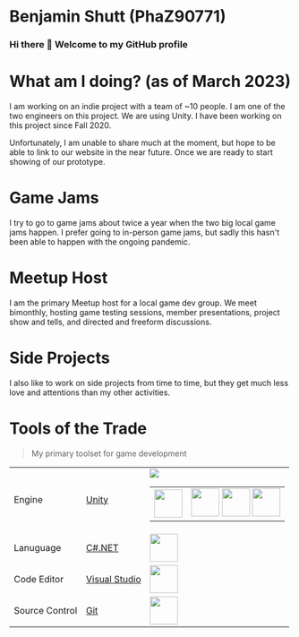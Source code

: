 # Benjamin Shutt (PhaZ90771)

### Hi there 👋 Welcome to my GitHub profile

# What am I doing? (as of March 2023)

I am working on an indie project with a team of ~10 people. I am one of the two engineers on this project. We are using Unity. I have been working on this project since Fall 2020.

Unfortunately, I am unable to share much at the moment, but hope to be able to link to our website in the near future. Once we are ready to start showing of our prototype.

# Game Jams

I try to go to game jams about twice a year when the two big local game jams happen. I prefer going to in-person game jams, but sadly this hasn't been able to happen with the ongoing pandemic.

# Meetup Host

I am the primary Meetup host for a local game dev group. We meet bimonthly, hosting game testing sessions, member presentations, project show and tells, and directed and freeform discussions.

# Side Projects

I also like to work on side projects from time to time, but they get much less love and attentions than my other activities.

# Tools of the Trade
> My primary toolset for game development

<table>
  <tr>
    <td>Engine</td>
    <td><a href="https://unity.com/">Unity</a></td>
    <td>
      <a href="https://unity.com/" title="Unity"><img src="https://cdn.bfldr.com/S5BC9Y64/as/xsqpvtw64jzk92vqqrm3t7f/Unity_-_Social_Profile_Icon?auto=webp&format=png&width=50&height=50" /></a>
      <br />
      <table>
        <tr>
          <td>
            <a href="https://learn.unity.com/u/benjaminshutt" title="Unity Learn Pathway: Unity Essentials"><img src="https://images.credly.com/images/2ebece18-451f-4f69-868a-9b5edac57567/image.png" height="50" /></a>
          </td>
          <td>
            <a href="https://learn.unity.com/u/benjaminshutt" title="Unity Learn Mission: Get started with Unity"><img src="https://connect-prd-cdn.unity.com/20201028/learn/images/c01fcc3c-687d-4752-96dc-35e739715c3d_02_Real_Time_Creation_Essentials_Mission.png.2000x0x1.webp" height="50" /></a>
            <a href="https://learn.unity.com/u/benjaminshutt" title="Unity Learn Mission: Explore Unity"><img src="https://connect-prd-cdn.unity.com/20201113/learn/images/bac9b7bd-4670-4b31-b635-789fb80435cf_01_Real_Time_Essentials_Mission.png.2000x0x1.webp" height="50" /></a>
            <a href="https://learn.unity.com/u/benjaminshutt" title="Unity Learn Mission: Learn Unity"><img src="https://connect-prd-cdn.unity.com/20201006/learn/images/c0738a29-fb1a-4bc1-8cb1-95d47762a2cc_03_Unity_Engine_Essentialls_Mission.png.2000x0x1.webp" height="50" /></a>
          </td>
        </tr>
      </table>
    </td>
  </tr>
  <tr>
    <td>Lanuguage</td>
    <td><a href="https://dotnet.microsoft.com/en-us/languages/csharp">C#.NET</a></td>
    <td><a href="https://dotnet.microsoft.com/en-us/languages/csharp" title="C#.NET"><img src="https://cdn.jsdelivr.net/gh/devicons/devicon/icons/csharp/csharp-original.svg" height="50" /></a></td>
  </tr>
  <tr>
    <td>Code Editor</td>
    <td><a href="https://visualstudio.microsoft.com">Visual Studio</a></td>
    <td><a href="https://visualstudio.microsoft.com/" title="Visual Studio"><img src="https://cdn.jsdelivr.net/gh/devicons/devicon/icons/visualstudio/visualstudio-plain.svg" height="50" /></a></td>
  </tr>
  <tr>
    <td>Source Control</td>
    <td><a href="https://git-scm.com">Git</a></td>
    <td><a href="https://git-scm.com/" title="Git"><img src="https://cdn.jsdelivr.net/gh/devicons/devicon/icons/git/git-original.svg" height="50" /></a></td>
  </tr>
</table>

<!--
**PhaZ90771/PhaZ90771** is a ✨ _special_ ✨ repository because its `README.md` (this file) appears on your GitHub profile.

Here are some ideas to get you started:

- 🔭 I’m currently working on ...
- 🌱 I’m currently learning ...
- 👯 I’m looking to collaborate on ...
- 🤔 I’m looking for help with ...
- 💬 Ask me about ...
- 📫 How to reach me: ...
- 😄 Pronouns: ...
- ⚡ Fun fact: ...
-->
